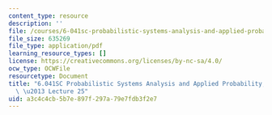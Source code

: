 ```yaml
---
content_type: resource
description: ''
file: /courses/6-041sc-probabilistic-systems-analysis-and-applied-probability-fall-2013/a3c4c4cb5b7e897f297a79e7fdb3f2e7_MIT6_041SCF13_lec25_300k.pdf
file_size: 635269
file_type: application/pdf
learning_resource_types: []
license: https://creativecommons.org/licenses/by-nc-sa/4.0/
ocw_type: OCWFile
resourcetype: Document
title: "6.041SC Probabilistic Systems Analysis and Applied Probability, Fall 2013Transcript\
  \ \u2013 Lecture 25"
uid: a3c4c4cb-5b7e-897f-297a-79e7fdb3f2e7
---
```

